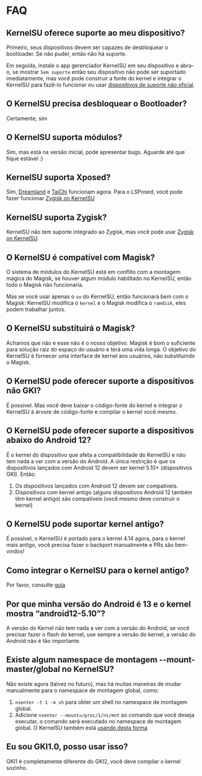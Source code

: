 # FAQ

## KernelSU oferece suporte ao meu dispositivo?

Primeiro, seus dispositivos devem ser capazes de desbloquear o bootloader. Se não puder, então não há suporte.

Em seguida, instale o app gerenciador KernelSU em seu dispositivo e abra-o, se mostrar `Sem suporte` então seu dispositivo não pode ser suportado imediatamente, mas você pode construir a fonte do kernel e integrar o KernelSU para fazê-lo funcionar ou usar [dispositivos de suporte não oficial](unofficially-support-devices).

## O KernelSU precisa desbloquear o Bootloader?

Certamente, sim

## O KernelSU suporta módulos?

Sim, mas está na versão inicial, pode apresentar bugs. Aguarde até que fique estável :)

## KernelSU suporta Xposed?

Sim, [Dreamland](https://github.com/canyie/Dreamland) e [TaiChi](https://taichi.cool) funcionam agora. Para o LSPosed, você pode fazer funcionar [Zygisk on KernelSU](https://github.com/Dr-TSNG/ZygiskOnKernelSU)

## KernelSU suporta Zygisk?

KernelSU não tem suporte integrado ao Zygisk, mas você pode usar [Zygisk on KernelSU](https://github.com/Dr-TSNG/ZygiskOnKernelSU).

## O KernelSU é compatível com Magisk?

O sistema de módulos do KernelSU está em conflito com a montagem mágica do Magisk, se houver algum módulo habilitado no KernelSU, então todo o Magisk não funcionaria.

Mas se você usar apenas o `su` do KernelSU, então funcionará bem com o Magisk: KernelSU modifica o `kernel` e o Magisk modifica o `ramdisk`, eles podem trabalhar juntos.

## O KernelSU substituirá o Magisk?

Achamos que não e esse não é o nosso objetivo. Magisk é bom o suficiente para solução raiz do espaço do usuário e terá uma vida longa. O objetivo do KernelSU é fornecer uma interface de kernel aos usuários, não substituindo o Magisk.

## O KernelSU pode oferecer suporte a dispositivos não GKI?

É possível. Mas você deve baixar o código-fonte do kernel e integrar o KernelSU à árvore de código-fonte e compilar o kernel você mesmo.

## O KernelSU pode oferecer suporte a dispositivos abaixo do Android 12?

É o kernel do dispositivo que afeta a compatibilidade do KernelSU e não tem nada a ver com a versão do Android. A única restrição é que os dispositivos lançados com Android 12 devem ser kernel 5.10+ (dispositivos GKI). Então:

1. Os dispositivos lançados com Android 12 devem ser compatíveis.
2. Dispositivos com kernel antigo (alguns dispositivos Android 12 também têm kernel antigo) são compatíveis (você mesmo deve construir o kernel)

## O KernelSU pode suportar kernel antigo?

É possível, o KernelSU é portado para o kernel 4.14 agora, para o kernel mais antigo, você precisa fazer o backport manualmente e PRs são bem-vindos!

## Como integrar o KernelSU para o kernel antigo?

Por favor, consulte [guia](how-to-integrate-for-non-gki)

## Por que minha versão do Android é 13 e o kernel mostra “android12-5.10”?

A versão do Kernel não tem nada a ver com a versão do Android, se você precisar fazer o flash do kernel, use sempre a versão do kernel, a versão do Android não é tão importante.

## Existe algum namespace de montagem --mount-master/global no KernelSU?

Não existe agora (talvez no futuro), mas há muitas maneiras de mudar manualmente para o namespace de montagem global, como:

1. `nsenter -t 1 -m sh` para obter um shell no namespace de montagem global.
2. Adicione `nsenter --mount=/proc/1/ns/mnt` ao comando que você deseja executar, o comando será executado no namespace de montagem global. O KernelSU também está [usando desta forma](https://github.com/tiann/KernelSU/blob/77056a710073d7a5f7ee38f9e77c9fd0b3256576/manager/app/src/main/java/me/weishu/kernelsu/ui/util/KsuCli.kt#L115)

## Eu sou GKI1.0, posso usar isso?

GKI1 é completamente diferente do GKI2, você deve compilar o kernel sozinho.
